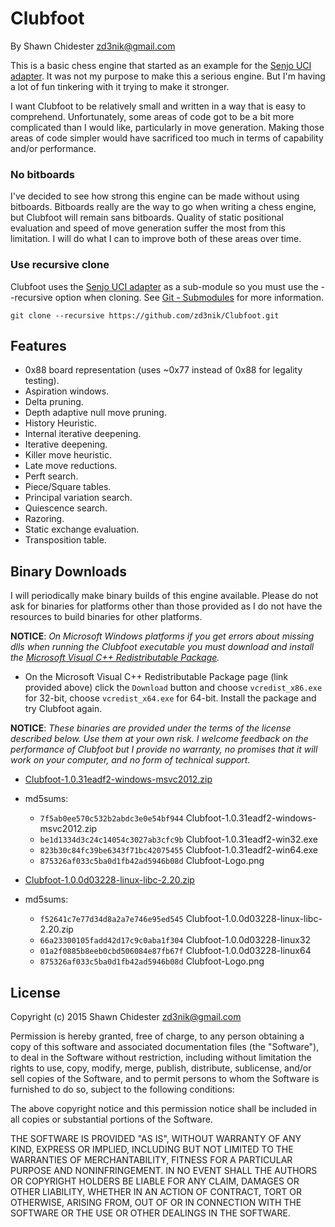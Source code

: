 Clubfoot
========

By Shawn Chidester <zd3nik@gmail.com>

This is a basic chess engine that started as an example for the [Senjo UCI adapter](https://github.com/zd3nik/SenjoUCIAdapter).  It was not my purpose to make this a serious engine.  But I'm having a lot of fun tinkering with it trying to make it stronger.

I want Clubfoot to be relatively small and written in a way that is easy to comprehend.  Unfortunately, some areas of code got to be a bit more complicated than I would like, particularly in move generation.  Making those areas of code simpler would have sacrificed too much in terms of capability and/or performance.

### No bitboards

I've decided to see how strong this engine can be made without using bitboards.  Bitboards really are the way to go when writing a chess engine, but Clubfoot will remain sans bitboards.  Quality of static positional evaluation and speed of move generation suffer the most from this limitation.  I will do what I can to improve both of these areas over time.

### Use recursive clone

Clubfoot uses the [Senjo UCI adapter](https://github.com/zd3nik/SenjoUCIAdapter) as a sub-module so you must use the --recursive option when cloning.  See [Git - Submodules](http://git-scm.com/book/en/v2/Git-Tools-Submodules) for more information.

`git clone --recursive https://github.com/zd3nik/Clubfoot.git`

Features
--------

* 0x88 board representation (uses ~0x77 instead of 0x88 for legality testing).
* Aspiration windows.
* Delta pruning.
* Depth adaptive null move pruning.
* History Heuristic.
* Internal iterative deepening.
* Iterative deepening.
* Killer move heuristic.
* Late move reductions.
* Perft search.
* Piece/Square tables.
* Principal variation search.
* Quiescence search.
* Razoring.
* Static exchange evaluation.
* Transposition table.

Binary Downloads
----------------

I will periodically make binary builds of this engine available.  Please do not ask for binaries for platforms other than those provided as I do not have the resources to build binaries for other platforms.

**NOTICE**: *On Microsoft Windows platforms if you get errors about missing dlls when running the Clubfoot executable you must download and install the [Microsoft Visual C++ Redistributable Package](http://www.microsoft.com/en-us/download/details.aspx?id=40784).*

* On the Microsoft Visual C++ Redistributable Package page (link provided above) click the `Download` button and choose `vcredist_x86.exe` for 32-bit, choose `vcredist_x64.exe` for 64-bit.  Install the package and try Clubfoot again.

**NOTICE**: *These binaries are provided under the terms of the license described below.  Use them at your own risk.  I welcome feedback on the performance of Clubfoot but I provide no warranty, no promises that it will work on your computer, and no form of technical support.*

* [Clubfoot-1.0.31eadf2-windows-msvc2012.zip](https://drive.google.com/open?id=0B3Bl0MPLTCLjd3o0Rkx2dXRsM0k&authuser=0)
* md5sums:
 
  * `7f5ab0ee570c532b2abdc3e0e54bf944` Clubfoot-1.0.31eadf2-windows-msvc2012.zip
  * `be1d1334d3c24c14054c3027ab3cfc9b` Clubfoot-1.0.31eadf2-win32.exe
  * `823b30c84fc39be6343f71bc42075455` Clubfoot-1.0.31eadf2-win64.exe
  * `875326af033c5ba0d1fb42ad5946b08d` Clubfoot-Logo.png


* [Clubfoot-1.0.0d03228-linux-libc-2.20.zip](https://drive.google.com/open?id=0B3Bl0MPLTCLjNEZMU3VnanJQTU0&authuser=0)
* md5sums:
 
  * `f52641c7e77d34d8a2a7e746e95ed545` Clubfoot-1.0.0d03228-linux-libc-2.20.zip
  * `66a23300105fadd42d17c9c0aba1f304` Clubfoot-1.0.0d03228-linux32
  * `01a2f0885b8eeb0cbd506084e87fb67f` Clubfoot-1.0.0d03228-linux64
  * `875326af033c5ba0d1fb42ad5946b08d` Clubfoot-Logo.png

License
-------

Copyright (c) 2015 Shawn Chidester <zd3nik@gmail.com>

Permission is hereby granted, free of charge, to any person obtaining a copy
of this software and associated documentation files (the "Software"), to deal
in the Software without restriction, including without limitation the rights
to use, copy, modify, merge, publish, distribute, sublicense, and/or sell
copies of the Software, and to permit persons to whom the Software is
furnished to do so, subject to the following conditions:

The above copyright notice and this permission notice shall be included in
all copies or substantial portions of the Software.

THE SOFTWARE IS PROVIDED "AS IS", WITHOUT WARRANTY OF ANY KIND, EXPRESS OR
IMPLIED, INCLUDING BUT NOT LIMITED TO THE WARRANTIES OF MERCHANTABILITY,
FITNESS FOR A PARTICULAR PURPOSE AND NONINFRINGEMENT. IN NO EVENT SHALL THE
AUTHORS OR COPYRIGHT HOLDERS BE LIABLE FOR ANY CLAIM, DAMAGES OR OTHER
LIABILITY, WHETHER IN AN ACTION OF CONTRACT, TORT OR OTHERWISE, ARISING FROM,
OUT OF OR IN CONNECTION WITH THE SOFTWARE OR THE USE OR OTHER DEALINGS IN
THE SOFTWARE.
